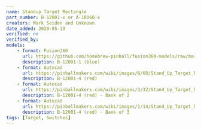 ```yaml
---
name: Standup Target Rectangle
part_number: B-12001-x or A-18060-x
creators: Mark Seiden and Unknown
date_added: 2020-05-19
verified: no
verified_by:
models: 
    - format: Fusion360
      url: https://github.com/homebrew-pinball/fusion360-models/raw/master/targets/Standup%20Target%20Rectangle%20B-12001-1.f3d
      description: B-12001-1 (blue)
    - format: Autocad
      url: https://pinballmakers.com/wiki/images/6/60/Stand_Up_Target_Rectangle_1_1-16_in_-_B-12001-4.dwg
      description: B-12001-4 (red)
    - format: Autocad
      url: https://pinballmakers.com/wiki/images/3/32/Stand_Up_Target_Rectangle_1_1-16_in_-_B-12001-4_%28Bank_of_2%29.dwg
      description: B-12001-4 (red) - Bank of 2
    - format: Autocad
      url: https://pinballmakers.com/wiki/images/1/14/Stand_Up_Target_Rectangle_1_1-16_in_-_B-12001-4_%28Bank_of_3%29.dwg
      description: B-12001-4 (red) - Bank of 3
tags: [Target, Switches]
---
```

